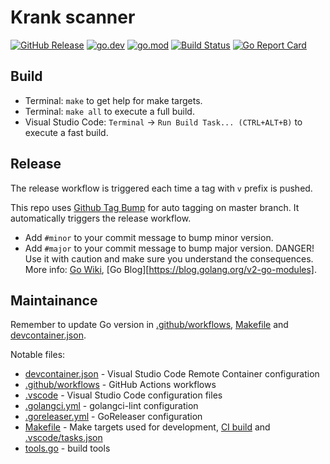 # Krank scanner

[![GitHub Release](https://img.shields.io/github/v/release/tacheshun/krank)](https://github.com/tacheshun/krank/releases)
[![go.dev](https://img.shields.io/badge/go.dev-reference-blue.svg)](https://pkg.go.dev/github.com/tacheshun/krank)
[![go.mod](https://img.shields.io/github/go-mod/go-version/tacheshun/krank)](go.mod)
[![Build Status](https://img.shields.io/github/workflow/status/tacheshun/krank/build)](https://github.com/tacheshun/krank/actions?query=workflow%3Abuild+branch%3Amaster)
[![Go Report Card](https://goreportcard.com/badge/github.com/tacheshun/krank)](https://goreportcard.com/report/github.com/tacheshun/krank)

## Build

- Terminal: `make` to get help for make targets.
- Terminal: `make all` to execute a full build.
- Visual Studio Code: `Terminal` → `Run Build Task... (CTRL+ALT+B)` to execute a fast build.

## Release

The release workflow is triggered each time a tag with `v` prefix is pushed.

This repo uses [Github Tag Bump](https://github.com/marketplace/actions/github-tag-bump) for auto tagging on master branch. It automatically triggers the release workflow.

- Add `#minor` to your commit message to bump minor version.
- Add `#major` to your commit message to bump major version. DANGER! Use it with caution and make sure you understand the consequences. More info: [Go Wiki](https://github.com/golang/go/wiki/Modules#releasing-modules-v2-or-higher), [Go Blog][https://blog.golang.org/v2-go-modules].

## Maintainance

Remember to update Go version in [.github/workflows](.github/workflows), [Makefile](Makefile) and [devcontainer.json](.devcontainer/devcontainer.json).

Notable files:
- [devcontainer.json](.devcontainer/devcontainer.json) - Visual Studio Code Remote Container configuration
- [.github/workflows](.github/workflows) - GitHub Actions workflows
- [.vscode](.vscode) - Visual Studio Code configuration files
- [.golangci.yml](.golangci.yml) - golangci-lint configuration
- [.goreleaser.yml](.goreleaser.yml) - GoReleaser configuration
- [Makefile](Makefile) - Make targets used for development, [CI build](.github/workflows) and [.vscode/tasks.json](.vscode/tasks.json)
- [tools.go](tools.go) - build tools 
